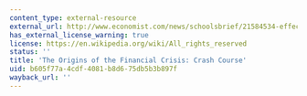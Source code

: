 ```yaml
---
content_type: external-resource
external_url: http://www.economist.com/news/schoolsbrief/21584534-effects-financial-crisis-are-still-being-felt-five-years-article
has_external_license_warning: true
license: https://en.wikipedia.org/wiki/All_rights_reserved
status: ''
title: 'The Origins of the Financial Crisis: Crash Course'
uid: b605f77a-4cdf-4081-b8d6-75db5b3b897f
wayback_url: ''
---
```

